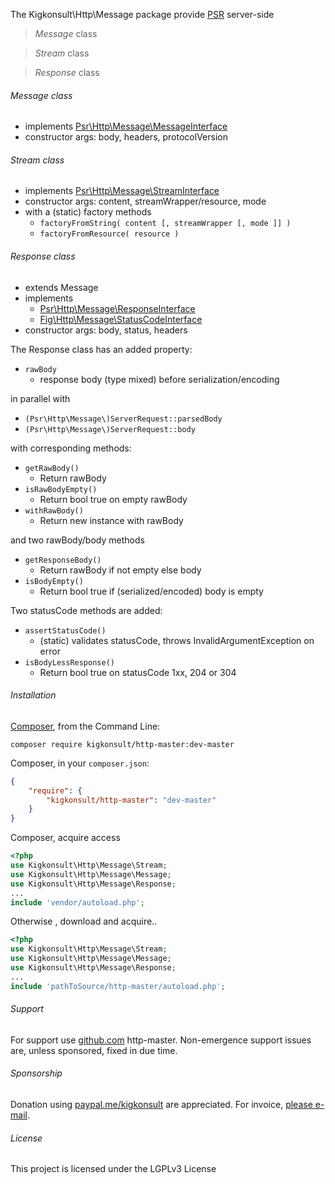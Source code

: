 
The Kigkonsult\Http\Message package provide [PSR] server-side
    
> _Message_ class

> _Stream_ class

> _Response_ class


###### Message class
* implements [Psr\Http\Message\MessageInterface]
* constructor args:  body, headers, protocolVersion

###### Stream class
* implements [Psr\Http\Message\StreamInterface]
* constructor args: content, streamWrapper/resource, mode
* with a (static) factory methods
  *  `factoryFromString( content [, streamWrapper [, mode ]] )`
  *  `factoryFromResource( resource )`

###### Response class
* extends Message
* implements
  *  [Psr\Http\Message\ResponseInterface]
  *  [Fig\Http\Message\StatusCodeInterface]
* constructor args:  body, status, headers

The Response class has an added property: 
* `rawBody`
  *  response body (type mixed) before serialization/encoding

in parallel with 
* `(Psr\Http\Message\)ServerRequest::parsedBody`
* `(Psr\Http\Message\)ServerRequest::body`
 
with corresponding methods:
* `getRawBody()`
  *  Return rawBody
* `isRawBodyEmpty()`
  *  Return bool true on empty rawBody
* `withRawBody()`
  *  Return new instance with rawBody

and two rawBody/body methods
* `getResponseBody()` 
  *  Return rawBody if not empty else body
* `isBodyEmpty()`
  *  Return bool true if (serialized/encoded) body is empty
 
Two statusCode methods are added:

* `assertStatusCode()` 
  *  (static) validates statusCode, throws InvalidArgumentException on error
* `isBodyLessResponse()` 
  *  Return bool true on statusCode 1xx, 204 or 304

 
###### Installation
 
[Composer], from the Command Line:
 
```
composer require kigkonsult/http-master:dev-master
```
 
Composer, in your `composer.json`:
 
``` json
{
    "require": {
        "kigkonsult/http-master": "dev-master"
    }
}
```
 
Composer, acquire access
``` php
<?php
use Kigkonsult\Http\Message\Stream;
use Kigkonsult\Http\Message\Message;
use Kigkonsult\Http\Message\Response;
...
include 'vendor/autoload.php';
```
 
 
Otherwise , download and acquire..
 
``` php
<?php
use Kigkonsult\Http\Message\Stream;
use Kigkonsult\Http\Message\Message;
use Kigkonsult\Http\Message\Response;
...
include 'pathToSource/http-master/autoload.php';
```

###### Support

For support use [github.com] http-master. Non-emergence support issues are, unless sponsored, fixed in due time.


###### Sponsorship

Donation using <a href="https://paypal.me/kigkonsult" rel="nofollow">paypal.me/kigkonsult</a> are appreciated.
For invoice, <a href="mailto:ical@kigkonsult.se">please e-mail</a>.

###### License

This project is licensed under the LGPLv3 License


[Composer]:https://getcomposer.org/
[github.com]:https://github.com/iCalcreator/PcGen
[Psr]:https://github.com/php-fig/http-message
[Psr\Http\Message\MessageInterface]:https://github.com/php-fig/http-message
[Psr\Http\Message\StreamInterface]:https://github.com/php-fig/http-message
[Psr\Http\Message\ResponseInterface]:https://github.com/php-fig/http-message
[Fig\Http\Message\StatusCodeInterface]:https://github.com/php-fig/http-message-util
